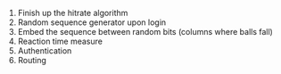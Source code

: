 1. Finish up the hitrate algorithm
2. Random sequence generator upon login
3. Embed the sequence between random bits (columns where balls fall)
4. Reaction time measure
5. Authentication
6. Routing
